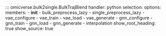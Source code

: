 ::: omicverse.bulk2single.BulkTrajBlend
    handler: python
    selection:
        options:
        members:
            - __init__
            - bulk_preprocess_lazy
            - single_preprocess_lazy
            - vae_configure
            - vae_train
            - vae_load
            - vae_generate
            - gnn_configure
            - gnn_train
            - gnn_load
            - gnn_generate
            - interpolation
        show_root_heading: true
        show_source: true